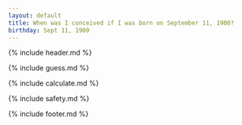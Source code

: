 ```yaml
---
layout: default
title: When was I conceived if I was born on September 11, 1900?
birthday: Sept 11, 1900
---
```


{% include header.md %}

{% include guess.md %}

{% include calculate.md %}

{% include safety.md %}

{% include footer.md %}



